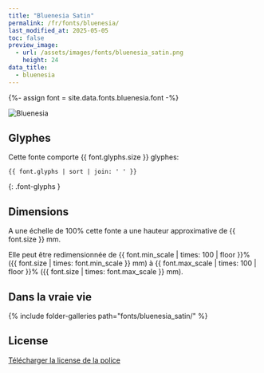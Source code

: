 ```yaml
---
title: "Bluenesia Satin"
permalink: /fr/fonts/bluenesia/
last_modified_at: 2025-05-05
toc: false
preview_image:
  - url: /assets/images/fonts/bluenesia_satin.png
    height: 24
data_title:
  - bluenesia
---
```

{%- assign font = site.data.fonts.bluenesia.font -%}

![Bluenesia](/assets/images/fonts/bluenesia_satin.png)

## Glyphes

Cette fonte comporte  {{ font.glyphs.size }} glyphes:

```
{{ font.glyphs | sort | join: ' ' }}
```
{: .font-glyphs }

## Dimensions

A une échelle de  100% cette fonte a une hauteur approximative de  {{ font.size }} mm. 

Elle peut être redimensionnée  de {{ font.min_scale | times: 100 | floor }}% ({{ font.size | times: font.min_scale }} mm)
à {{ font.max_scale | times: 100 | floor }}% ({{ font.size | times: font.max_scale }} mm).

## Dans la vraie vie 

{% include folder-galleries path="fonts/bluenesia_satin/" %}

## License

[Télécharger la license de la police](https://github.com/inkstitch/inkstitch/tree/main/fonts/bluenesia_satin/LICENSE)
